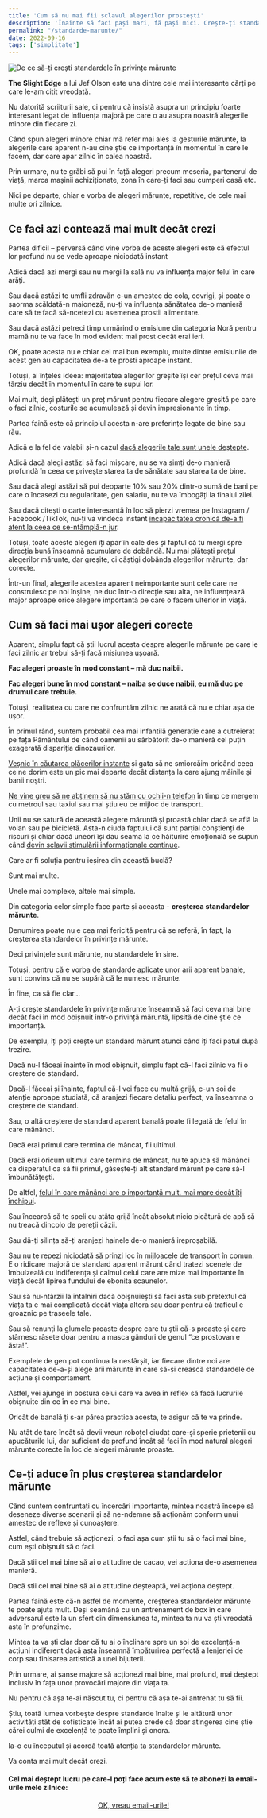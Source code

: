```yaml
---
title: 'Cum să nu mai fii sclavul alegerilor prostești'
description: 'Înainte să faci pași mari, fă pași mici. Crește-ți standardele în privințe aparent mărunte și va fi una dintre cele mai inteligente mișcări.'
permalink: "/standarde-marunte/"
date: 2022-09-16
tags: ['simplitate']
---
```


![De ce să-ți crești standardele în privințe mărunte](/assets/images/gallery/creste-ti-standardele-marunte.jpg)

**The Slight Edge** a lui Jef Olson este una dintre cele mai interesante cărți pe care le-am citit vreodată.

Nu datorită scriiturii sale, ci pentru că insistă asupra un principiu foarte interesant legat de influența majoră pe care o au asupra noastră alegerile minore din fiecare zi.

Când spun alegeri minore chiar mă refer mai ales la gesturile mărunte, la alegerile care aparent n-au cine știe ce importanță în momentul în care le facem, dar care apar zilnic în calea noastră.

Prin urmare, nu te grăbi să pui în față alegeri precum meseria, partenerul de viață, marca mașinii achiziționate, zona în care-ți faci sau cumperi casă etc.

Nici pe departe, chiar e vorba de alegeri mărunte, repetitive, de cele mai multe ori zilnice.

Ce faci azi contează mai mult decât crezi
-----------------------------------------

Partea dificil – perversă când vine vorba de aceste alegeri este că efectul lor profund nu se vede aproape niciodată instant

Adică dacă azi mergi sau nu mergi la sală nu va influența major felul în care arăți.

Sau dacă astăzi te umfli zdravăn c-un amestec de cola, covrigi, și poate o șaorma scăldată-n maioneză, nu-ți va influența sănătatea de-o manieră care să te facă să-ncetezi cu asemenea prostii alimentare.

Sau dacă astăzi petreci timp urmărind o emisiune din categoria Noră pentru mamă nu te va face în mod evident mai prost decât erai ieri.

OK, poate acesta nu e chiar cel mai bun exemplu, multe dintre emisiunile de acest gen au capacitatea de-a te prosti aproape instant.

Totuși, ai înțeles ideea: majoritatea alegerilor greșite își cer prețul ceva mai târziu decât în momentul în care te supui lor.

Mai mult, deși plătești un preț mărunt pentru fiecare alegere greșită pe care o faci zilnic, costurile se acumulează și devin impresionante în timp.

Partea faină este că principiul acesta n-are preferințe legate de bine sau rău.

Adică e la fel de valabil și-n cazul [dacă alegerile tale sunt unele deștepte](https://beldie.ro/cum-sa-ti-stabilesti-obiective-realizabile/).

Adică dacă alegi astăzi să faci mișcare, nu se va simți de-o manieră profundă în ceea ce privește starea ta de sănătate sau starea ta de bine.

Sau dacă alegi astăzi să pui deoparte 10% sau 20% dintr-o sumă de bani pe care o încasezi cu regularitate, gen salariu, nu te va îmbogăți la finalul zilei.

Sau dacă citești o carte interesantă în loc să pierzi vremea pe Instagram / Facebook /TikTok, nu-ți va vindeca instant [incapacitatea cronică de-a fi atent la ceea ce se-ntâmplă-n jur](https://beldie.ro/portret-robot-lipsit-de-focus-impulsiv-si-anxios/).

Totuși, toate aceste alegeri îți apar în cale des și faptul că tu mergi spre direcția bună înseamnă acumulare de dobândă. Nu mai plătești prețul alegerilor mărunte, dar greșite, ci câștigi dobânda alegerilor mărunte, dar corecte.

Într-un final, alegerile acestea aparent neimportante sunt cele care ne construiesc pe noi înșine, ne duc într-o direcție sau alta, ne influențează major aproape orice alegere importantă pe care o facem ulterior în viață.

Cum să faci mai ușor alegeri corecte
------------------------------------

Aparent, simplu fapt că știi lucrul acesta despre alegerile mărunte pe care le faci zilnic ar trebui să-ți facă misiunea ușoară.

**Fac alegeri proaste în mod constant – mă duc naibii.**

**Fac alegeri bune în mod constant – naiba se duce naibii, eu mă duc pe drumul care trebuie.**

Totuși, realitatea cu care ne confruntăm zilnic ne arată că nu e chiar așa de ușor.

În primul rând, suntem probabil cea mai infantilă generație care a cutreierat pe fața Pământului de când oamenii au sărbătorit de-o manieră cel puțin exagerată dispariția dinozaurilor.

[Veșnic în căutarea plăcerilor instante](https://beldie.ro/exces-de-confort/) și gata să ne smiorcăim oricând ceea ce ne dorim este un pic mai departe decât distanța la care ajung mâinile și banii noștri.

[Ne vine greu să ne abținem să nu stăm cu ochii-n telefon](https://beldie.ro/importanta-plictiselii/) în timp ce mergem cu metroul sau taxiul sau mai știu eu ce mijloc de transport.

Unii nu se satură de această alegere măruntă și proastă chiar dacă se află la volan sau pe bicicletă. Asta-n ciuda faptului că sunt parțial conștienți de riscuri și chiar dacă uneori își dau seama la ce hăiturire emoțională se supun când [devin sclavii stimulării informaționale continue](https://beldie.ro/cum-omori-social-media-zombie-smz/).

Care ar fi soluția pentru ieșirea din această buclă?

Sunt mai multe.

Unele mai complexe, altele mai simple.

Din categoria celor simple face parte și aceasta - **creșterea standardelor mărunte**.

Denumirea poate nu e cea mai fericită pentru că se referă, în fapt, la creșterea standardelor în privințe mărunte.

Deci privințele sunt mărunte, nu standardele în sine.

Totuși, pentru că e vorba de standarde aplicate unor arii aparent banale, sunt convins că nu se supără că le numesc mărunte.

În fine, ca să fie clar…

A-ți crește standardele în privințe mărunte înseamnă să faci ceva mai bine decât faci în mod obișnuit într-o privință măruntă, lipsită de cine știe ce importanță.

De exemplu, îți poți crește un standard mărunt atunci când îți faci patul după trezire.

Dacă nu-l făceai înainte în mod obișnuit, simplu fapt că-l faci zilnic va fi o creștere de standard.

Dacă-l făceai și înainte, faptul că-l vei face cu multă grijă, c-un soi de atenție aproape studiată, că aranjezi fiecare detaliu perfect, va înseamna o creștere de standard.

Sau, o altă creștere de standard aparent banală poate fi legată de felul în care mănânci.

Dacă erai primul care termina de mâncat, fii ultimul.

Dacă erai oricum ultimul care termina de mâncat, nu te apuca să mănânci ca disperatul ca să fii primul, găsește-ți alt standard mărunt pe care să-l îmbunătățești.

De altfel, [felul în care mănânci are o importanță mult. mai mare decât îți închipui](https://www.staidrept.ro/de-ce-e-important-cum-mananci/?ref=beldie.ro).

Sau încearcă să te speli cu atâta grijă încât absolut nicio picătură de apă să nu treacă dincolo de pereții căzii.

Sau dă-ți silința să-ți aranjezi hainele de-o manieră ireproșabilă.

Sau nu te repezi niciodată să prinzi loc în mijloacele de transport în comun. E o ridicare majoră de standard aparent mărunt când tratezi scenele de îmbulzeală cu indiferența și calmul celui care are mize mai importante în viață decât lipirea fundului de ebonita scaunelor.

Sau să nu-ntârzii la întâlniri dacă obișnuiești să faci asta sub pretextul că viața ta e mai complicată decât viața altora sau doar pentru că traficul e groaznic pe traseele tale.

Sau să renunți la glumele proaste despre care tu știi că-s proaste și care stârnesc râsete doar pentru a masca gânduri de genul “ce prostovan e ăsta!”.

Exemplele de gen pot continua la nesfârșit, iar fiecare dintre noi are capacitatea de-a-și alege arii mărunte în care să-și crească standardele de acțiune și comportament.

Astfel, vei ajunge în postura celui care va avea în reflex să facă lucrurile obișnuite din ce în ce mai bine.

Oricât de banală ți s-ar părea practica acesta, te asigur că te va prinde.

Nu atât de tare încât să devii vreun roboțel ciudat care-și sperie prietenii cu apucăturile lui, dar suficient de profund încât să faci în mod natural alegeri mărunte corecte în loc de alegeri mărunte proaste.

Ce-ți aduce în plus creșterea standardelor mărunte
--------------------------------------------------

Când suntem confruntați cu încercări importante, mintea noastră începe să deseneze diverse scenarii și să ne-ndemne să acționăm conform unui amestec de reflexe și cunoaștere.

Astfel, când trebuie să acționezi, o faci așa cum știi tu să o faci mai bine, cum ești obișnuit să o faci.

Dacă știi cel mai bine să ai o atitudine de cacao, vei acționa de-o asemenea manieră.

Dacă știi cel mai bine să ai o atitudine deșteaptă, vei acționa deștept.

Partea faină este că-n astfel de momente, creșterea standardelor mărunte te poate ajuta mult. Deși seamănă cu un antrenament de box în care adversarul este la un sfert din dimensiunea ta, mintea ta nu va ști vreodată asta în profunzime.

Mintea ta va ști clar doar că tu ai o înclinare spre un soi de excelență-n acțiuni indiferent dacă asta înseamnă împăturirea perfectă a lenjeriei de corp sau finisarea artistică a unei bijuterii.

Prin urmare, ai șanse majore să acționezi mai bine, mai profund, mai deștept inclusiv în fața unor provocări majore din viața ta.

Nu pentru că așa te-ai născut tu, ci pentru că așa te-ai antrenat tu să fii.

Știu, toată lumea vorbește despre standarde înalte și le altătură unor activități atât de sofisticate încât ai putea crede că doar atingerea cine știe cărei culmi de excelență te poate împlini și onora.

Ia-o cu începutul și acordă toată atenția ta standardelor mărunte.

Va conta mai mult decât crezi.
#### Cel mai deștept lucru pe care-l poți face acum este să te abonezi la email-urile mele zilnice:</strong>

  <p style="text-align:center;">
      <a href="https://beldie.berserkermail.com/join?ref=beldie.ro" class="button" data-button-variant="secondary">OK, vreau email-urile!</a>
      </p>